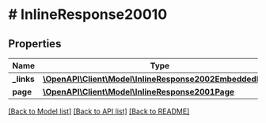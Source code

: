 # # InlineResponse20010

## Properties

Name | Type | Description | Notes
------------ | ------------- | ------------- | -------------
**_links** | [**\OpenAPI\Client\Model\InlineResponse2002EmbeddedLinks**](InlineResponse2002EmbeddedLinks.md) |  | 
**page** | [**\OpenAPI\Client\Model\InlineResponse2001Page**](InlineResponse2001Page.md) |  | 

[[Back to Model list]](../../README.md#documentation-for-models) [[Back to API list]](../../README.md#documentation-for-api-endpoints) [[Back to README]](../../README.md)



